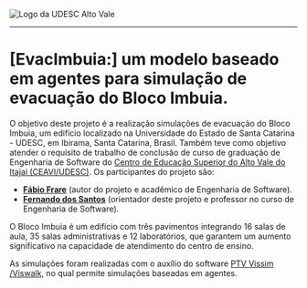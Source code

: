
<!-- Visualizador online: https://stackedit.io/ -->
 ![Logo da UDESC Alto Vale](http://www1.udesc.br/imagens/id_submenu/2019/marca_alto_vale_horizontal_assinatura_rgb_01.jpg)

---

# [**EvacImbuia:**] um modelo baseado em agentes para simulação de evacuação do Bloco Imbuia.

O objetivo deste projeto é a realização simulações de evacuação do Bloco Imbuia, um edifício localizado na Universidade do Estado de Santa Catarina - UDESC, em Ibirama, Santa Catarina, Brasil. Também teve como objetivo atender o requisito de trabalho de conclusão de curso de graduação de Engenharia de Software do [Centro de Educação Superior do Alto Vale do Itajaí (CEAVI/UDESC)](https://www.udesc.br/ceavi). Os participantes do projeto são:

 - [**Fábio Frare**](mailto:fabiofrare.jb@@gmail.com) (autor do projeto e acadêmico de Engenharia de Software).
 - [**Fernando dos Santos**](mailto:fernando.santos@udesc.br) (orientador deste projeto e professor no curso de Engenharia de Software).

O Bloco Imbuia é um edifício com três pavimentos integrando 16 salas de aula, 35 salas administrativas e 12 laboratórios, que garantem um aumento significativo na capacidade de atendimento do centro de ensino.  

As simulações foram realizadas com o auxílio do software [PTV Vissim /Viswalk](https://www.ptvgroup.com/pt-br), no qual permite simulações baseadas em agentes.
